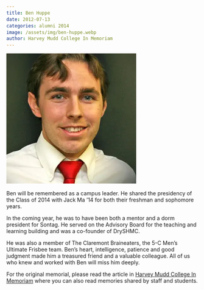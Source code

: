 ```yaml
---
title: Ben Huppe
date: 2012-07-13
categories: alumni 2014
image: /assets/img/ben-huppe.webp
author: Harvey Mudd College In Memoriam
---
```

![Ben Huppe](/assets/img/ben-huppe.webp)

Ben will be remembered as a campus leader. He shared the presidency of the Class of 2014 with Jack Ma ’14 for both their freshman and sophomore years.

In the coming year, he was to have been both a mentor and a dorm president for Sontag. He served on the Advisory Board for the teaching and learning building and was a co-founder of DrySHMC.

He was also a member of The Claremont Braineaters, the 5-C Men’s Ultimate Frisbee team. Ben’s heart, intelligence, patience and good judgment made him a treasured friend and a valuable colleague. All of us who knew and worked with Ben will miss him deeply.

For the original memorial, please read the article in [Harvey Mudd College In Memoriam](https://www.hmc.edu/in-memoriam/ben-huppe/) where you can also read memories shared by staff and students.
